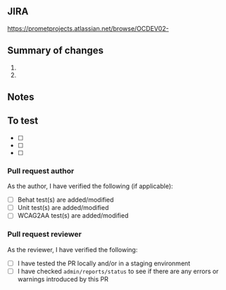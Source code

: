 ## JIRA
 
https://prometprojects.atlassian.net/browse/OCDEV02-

## Summary of changes

1. 
1. 

## Notes


## To test

- [ ] 
- [ ] 
- [ ] 

### Pull request author

As the author, I have verified the following (if applicable):

- [ ] Behat test(s) are added/modified
- [ ] Unit test(s) are added/modified
- [ ] WCAG2AA test(s) are added/modified

### Pull request reviewer

As the reviewer, I have verified the following:

- [ ] I have tested the PR locally and/or in a staging environment
- [ ] I have checked `admin/reports/status` to see if there are any errors or warnings introduced by this PR
